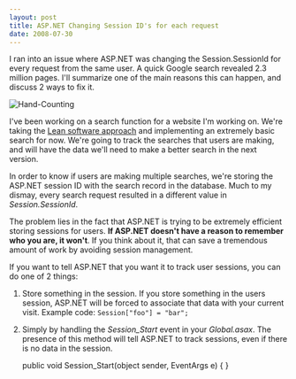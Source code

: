 ```yaml
---
layout: post
title: ASP.NET Changing Session ID's for each request
date: 2008-07-30
---
```


I ran into an issue where ASP.NET was changing the Session.SessionId for every request from the same user. A quick Google search revealed 2.3 million pages. I'll summarize one of the main reasons this can happen, and discuss 2 ways to fix it.

![Hand-Counting](hand-counting-thumb.jpg)

I've been working on a search function for a website I'm working on. We're taking the [Lean software approach](http://en.wikipedia.org/wiki/Lean_software_development) and implementing an extremely basic search for now. We're going to track the searches that users are making, and will have the data we'll need to make a better search in the next version.

In order to know if users are making multiple searches, we're storing the ASP.NET session ID with the search record in the database. Much to my dismay, every search request resulted in a different value in _Session.SessionId_.

The problem lies in the fact that ASP.NET is trying to be extremely efficient storing sessions for users. **If ASP.NET doesn't have a reason to remember who you are, it won't**. If you think about it, that can save a tremendous amount of work by avoiding session management.

If you want to tell ASP.NET that you want it to track user sessions, you can do one of 2 things:

1.  Store something in the session. If you store something in the users session, ASP.NET will be forced to associate that data with your current visit. Example code: `Session["foo"] = "bar";`
2.  Simply by handling the _Session_Start_ event in your _Global.asax_. The presence of this method will tell ASP.NET to track sessions, even if there is no data in the session.

	public void Session_Start(object sender, EventArgs e)
	{
	}